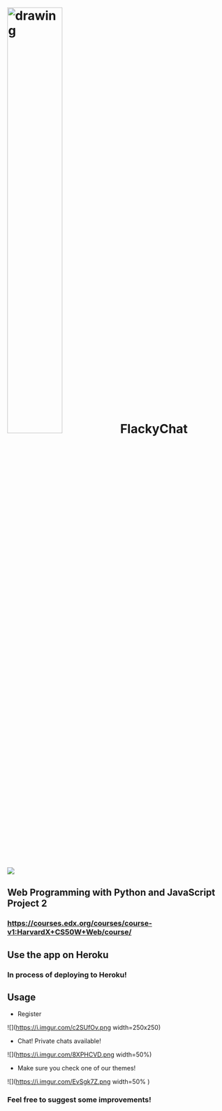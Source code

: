 # <img src="https://i.imgur.com/fQcQkvm.png" alt="drawing" width="50%"/> FlackyChat
![](https://i.imgur.com/K1gRiyl.png)

## Web Programming with Python and JavaScript Project 2
### https://courses.edx.org/courses/course-v1:HarvardX+CS50W+Web/course/

## Use the app on Heroku

### In process of deploying to Heroku!


## Usage

* Register

![](https://i.imgur.com/c2SUfOv.png width=250x250)

* Chat! Private chats available!

![](https://i.imgur.com/8XPHCVD.png width=50%)

* Make sure you check one of our themes!

![](https://i.imgur.com/EvSgk7Z.png width=50% )

### Feel free to suggest some improvements! 
